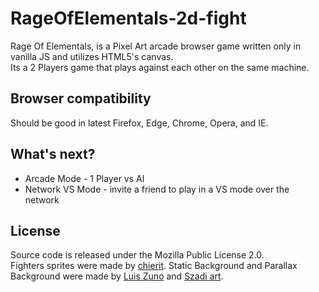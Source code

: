 # RageOfElementals-2d-fight
Rage Of Elementals, is a Pixel Art arcade browser game written only in vanilla JS and utilizes HTML5's canvas.   
Its a 2 Players game that plays against each other on the same machine. 

## Browser compatibility

Should be good in latest Firefox, Edge, Chrome, Opera, and IE.

## What's next?
 - Arcade Mode - 1 Player vs AI 
 - Network VS Mode - invite a friend to play in a VS mode over the network

## License

Source code is released under the Mozilla Public License 2.0.  
Fighters sprites were made by [chierit](https://chierit.itch.io/).  Static Background and Parallax Background were made by [Luis Zuno](https://ansimuz.itch.io/) and [Szadi art](https://szadiart.itch.io/).
